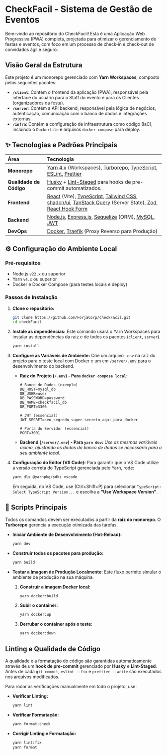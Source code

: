 # CheckFacil - Sistema de Gestão de Eventos

Bem-vindo ao repositório do CheckFacil! Esta é uma Aplicação Web Progressiva (PWA) completa, projetada para otimizar o gerenciamento de festas e eventos, com foco em um processo de check-in e check-out de convidados ágil e seguro.

## Visão Geral da Estrutura

Este projeto é um monorepo gerenciado com **Yarn Workspaces**, composto pelos seguintes pacotes:

* **`/client`**: Contém o frontend da aplicação (PWA), responsável pela interface do usuário para o Staff do evento e para os Clientes (organizadores da festa).
* **`/server`**: Contém a API backend, responsável pela lógica de negócios, autenticação, comunicação com o banco de dados e integrações externas.
* **`/infra`**: Contém a configuração de infraestrutura como código (IaC), incluindo o `Dockerfile` e arquivos `docker-compose` para deploy.

## ✨ Tecnologias e Padrões Principais

| Área | Tecnologia |
| :--- | :--- |
| **Monorepo** | [Yarn 4.x](https://yarnpkg.com/) (Workspaces), [Turborepo](https://turbo.build/repo), [TypeScript](https://www.typescriptlang.org/), [ESLint](https://eslint.org/), [Prettier](https://prettier.io/) |
| **Qualidade de Código** | [Husky](https://typicode.github.io/husky/) + [Lint-Staged](https://github.com/okonet/lint-staged) para hooks de pre-commit automatizados. |
| **Frontend** | [React](https://react.dev/) (Vite), [TypeScript](https://www.typescriptlang.org/), [Tailwind CSS](https://tailwindcss.com/), [shadcn/ui](https://ui.shadcn.com/), [TanStack Query](https://tanstack.com/query/latest) (Server State), [Zod](https://zod.dev/), [React Hook Form](https://react-hook-form.com/) |
| **Backend** | [Node.js](https://nodejs.org/), [Express.js](https://expressjs.com/), [Sequelize](https://sequelize.org/) (ORM), [MySQL](https://www.mysql.com/), [JWT](https://jwt.io/) |
| **DevOps** | [Docker](https://www.docker.com/), [Traefik](https://traefik.io/traefik/) (Proxy Reverso para Produção) |

## ⚙️ Configuração do Ambiente Local

### Pré-requisitos

* Node.js `v22.x` ou superior
* Yarn `v4.x` ou superior
* Docker e Docker Compose (para testes locais e deploy)

### Passos de Instalação

1. **Clone o repositório:**

    ```bash
    git clone https://github.com/ForjaCorp/checkFacil.git
    cd checkFacil
    ```

2. **Instale as dependências:**
    Este comando usará o Yarn Workspaces para instalar as dependências da raiz e de todos os pacotes (`client`, `server`).

    ```bash
    yarn install
    ```

3. **Configure as Variáveis de Ambiente:**
    Crie um arquivo `.env` na raiz do projeto para o teste local com Docker e um em `/server/.env` para o desenvolvimento do backend.

    * **Raiz do Projeto (`/.env`) - Para `docker compose local`:**

        ```env
        # Banco de Dados (exemplo)
        DB_HOST=mysql_db
        DB_USER=user
        DB_PASSWORD=password
        DB_NAME=checkfacil_db
        DB_PORT=3306

        # JWT (essencial)
        JWT_SECRET=seu_segredo_super_secreto_aqui_para_docker

        # Porta do Servidor (essencial)
        PORT=3001
        ```

    * **Backend (`/server/.env`) - Para `yarn dev`:**
        *Use as mesmas variáveis acima, ajustando os dados do banco de dados se necessário para o seu ambiente local.*

4. **Configuração do Editor (VS Code):**
    Para garantir que o VS Code utilize a versão correta do TypeScript gerenciada pelo Yarn, rode:

    ```bash
    yarn dlx @yarnpkg/sdks vscode
    ```

    Em seguida, no VS Code, use (Ctrl+Shift+P) para selecionar `TypeScript: Select TypeScript Version...` e escolha a **"Use Workspace Version"**.

## 🚀 Scripts Principais

Todos os comandos devem ser executados a partir da **raiz do monorepo**. O **Turborepo** gerencia a execução otimizada das tarefas.

* **Iniciar Ambiente de Desenvolvimento (Hot-Reload):**

    ```bash
    yarn dev
    ```

* **Construir todos os pacotes para produção:**

    ```bash
    yarn build
    ```

* **Testar a Imagem de Produção Localmente:**
    Este fluxo permite simular o ambiente de produção na sua máquina.

    1. **Construir a imagem Docker local:**

        ```bash
        yarn docker:build
        ```

    2. **Subir o container:**

        ```bash
        yarn docker:up
        ```

    3. **Derrubar o container após o teste:**

        ```bash
        yarn docker:down
        ```

## Linting e Qualidade de Código

A qualidade e a formatação do código são garantidas automaticamente através de um **hook de pre-commit** gerenciado por **Husky** e **Lint-Staged**. Antes de cada `git commit`, `eslint --fix` e `prettier --write` são executados nos arquivos modificados.

Para rodar as verificações manualmente em todo o projeto, use:

* **Verificar Linting:**

    ```bash
    yarn lint
    ```

* **Verificar Formatação:**

    ```bash
    yarn format:check
    ```

* **Corrigir Linting e Formatação:**

    ```bash
    yarn lint:fix
    yarn format
    ```
